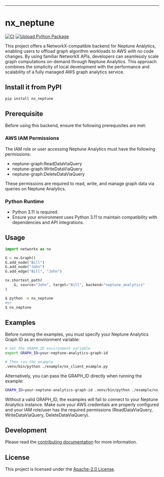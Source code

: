 
---
# nx_neptune

[![CI](https://github.com/Bit-Quill/nx-neptune-analytics/actions/workflows/main.yml/badge.svg)](https://github.com/Bit-Quill/nx-neptune-analytics/actions/workflows/main.yml)
[![Upload Python Package](https://github.com/Bit-Quill/nx-neptune-analytics/actions/workflows/release.yml/badge.svg)](https://github.com/Bit-Quill/nx-neptune-analytics/actions/workflows/release.yml)


This project offers a NetworkX-compatible backend for Neptune Analytics, enabling users to offload graph algorithm workloads to AWS with no code changes. By using familiar NetworkX APIs, developers can seamlessly scale graph computations on-demand through Neptune Analytics. This approach combines the simplicity of local development with the performance and scalability of a fully managed AWS graph analytics service.

## Install it from PyPI

```bash
pip install nx_neptune
```

## Prerequisite 
Before using this backend, ensure the following prerequisites are met:

### AWS IAM Permissions
The IAM role or user accessing Neptune Analytics must have the following permissions:

 - neptune-graph:ReadDataViaQuery
 - neptune-graph:WriteDataViaQuery
 - neptune-graph:DeleteDataViaQuery

These permissions are required to read, write, and manage graph data via queries on Neptune Analytics.

### Python Runtime
 - Python 3.11 is required.
 - Ensure your environment uses Python 3.11 to maintain compatibility with dependencies and API integrations.


## Usage

```py
import networkx as nx

G = nx.Graph()
G.add_node("Bill")
G.add_node("John")
G.add_edge("Bill", "John")

nx.shortest_path(
    G, source="John", target="Bill", backend="neptune_analytics"
)
```

```bash
$ python -m nx_neptune
#or
$ nx_neptune
```


## Examples
Before running the examples, you must specify your Neptune Analytics Graph ID 
as an environment variable:

```bash
# Set the GRAPH_ID environment variable
export GRAPH_ID=your-neptune-analytics-graph-id

# Then run the example
.venv/bin/python ./example/nx_client_example.py
```

Alternatively, you can pass the GRAPH_ID directly when running the example:

```bash
GRAPH_ID=your-neptune-analytics-graph-id .venv/bin/python ./example/nx_client_example.py
````

Without a valid GRAPH_ID, the examples will fail to connect to your Neptune 
Analytics instance. Make sure your AWS credentials are properly configured and 
your IAM role/user has the required permissions (ReadDataViaQuery, 
WriteDataViaQuery, DeleteDataViaQuery).

## Development

Please read the [contributing documentation](CONTRIBUTING.md) for more information.


## License
This project is licensed under the [Apache-2.0 License](LICENSE).